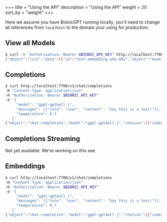 +++
title = "Using the API"
description = "Using the API"
weight = 20
sort_by = "weight"
+++

Here we assume you have BionicGPT running locally, you'll need to change all references from `localhost` to the domain your using for production.

## View all Models

```sh
$ curl -H "Authorization: Bearer $BIONIC_API_KEY" http://localhost:7700/v1/models
{"object":"list","data":[{"id":"text-embedding-ada-002","object":"model"},{"id":"ggml-gpt4all-j","object":"model"}]}
```

## Completions

```sh
$ curl http://localhost:7700/v1/chat/completions   
-H "Content-Type: application/json"   
-H "Authorization: Bearer $BIONIC_API_KEY"   
-d '{
     "model": "ggml-gpt4all-j",
     "messages": [{"role": "user", "content": "Say this is a test!"}],
     "temperature": 0.7
   }'
{"object":"chat.completion","model":"ggml-gpt4all-j","choices":[{"index":0,"finish_reason":"stop","message":{"role":"assistant","content":"I'm sorry, I don't understand what you mean. Can you please provide more context or clarify your statement?"}}],"usage":{"prompt_tokens":0,"completion_tokens":0,"total_tokens":0}}
```

## Completions Streaming

Not yet available. We're working on this see



## Embeddings

```sh
$ curl http://localhost:7700/v1/chat/completions   
-H "Content-Type: application/json"   
-H "Authorization: Bearer $BIONIC_API_KEY"   
-d '{
     "model": "ggml-gpt4all-j",
     "messages": [{"role": "user", "content": "Say this is a test!"}],
     "temperature": 0.7
   }'
{"object":"chat.completion","model":"ggml-gpt4all-j","choices":[{"index":0,"finish_reason":"stop","message":{"role":"assistant","content":"I'm sorry, I don't understand what you mean. Can you please provide more context or clarify your statement?"}}],"usage":{"prompt_tokens":0,"completion_tokens":0,"total_tokens":0}}
```